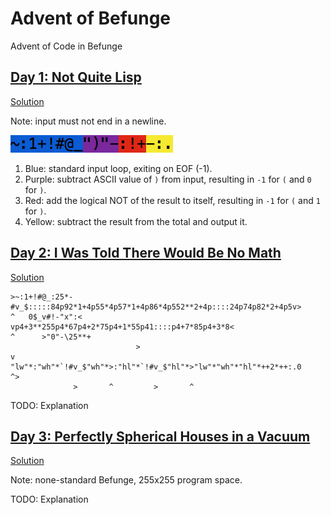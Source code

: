# Advent of Befunge

Advent of Code in Befunge

## [Day 1: Not Quite Lisp][day1]

[Solution](day01.bf)

Note: input must not end in a newline.

![Solution Code](img/day01.bf.png)

1. Blue: standard input loop, exiting on EOF (-1).
2. Purple: subtract ASCII value of `)` from input, resulting in `-1` for `(`
   and `0` for `)`.
3. Red: add the logical NOT of the result to itself, resulting in `-1` for `(`
   and `1` for `)`.
4. Yellow: subtract the result from the total and output it.

## [Day 2: I Was Told There Would Be No Math][day2]

[Solution](day02.bf)

```
>~:1+!#@_:25*-#v_$:::::84p92*1+4p55*4p57*1+4p86*4p552**2+4p::::24p74p82*2+4p5v>
^   0$_v#!-"x":<            vp4+3**255p4*67p4+2*75p4+1*55p41::::p4+7*85p4+3*8<
^      >"0"-\25**+
                            >                                                  v
"lw"*:"wh"*`!#v_$"wh"*>:"hl"*`!#v_$"hl"*>"lw"*"wh"*"hl"*++2*++:.0             ^>
              >       ^         >       ^
```

TODO: Explanation

## [Day 3: Perfectly Spherical Houses in a Vacuum][day3]

[Solution](day03.bf)

Note: none-standard Befunge, 255x255 program space.

TODO: Explanation

[day1]: http://adventofcode.com/day/1
[day2]: http://adventofcode.com/day/2
[day3]: http://adventofcode.com/day/3
